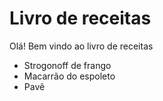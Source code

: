 
# Livro de receitas

Olá! Bem vindo ao livro de receitas

- Strogonoff de frango
- Macarrão do espoleto
- Pavê
